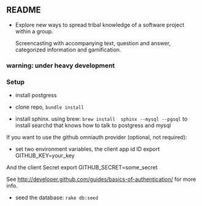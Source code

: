 
## README

* Explore new ways to spread tribal knowledge of a software project within a group.

  Screencasting with accompanying text, question and answer, categorized information and gamification.

### warning: under heavy development

### Setup

* install postgress

* clone repo, `bundle install`

* install sphinx.  using brew:
`brew install  sphinx --mysql --pgsql` to install searchd that knows how to talk to postgress and mysql

If you want to use the github omniauth provider (optional, not required):
* set two environment variables, the client app id ID
export GITHUB_KEY=your_key

And the client Secret
export GITHUB_SECRET=some_secret

See http://developer.github.com/guides/basics-of-authentication/ for more info.

* seed the database:
`rake db:seed`

